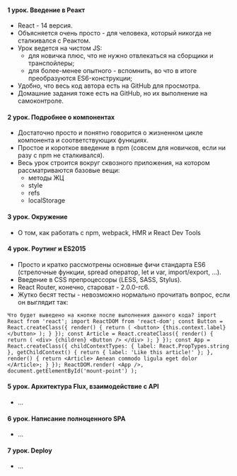 #### 1 урок. Введение в Реакт

* React - 14 версия.
* Объясняется очень просто - для человека, который никогда не сталкивался с Реактом.
* Урок ведется на чистом JS:
    * для новичка плюс, что не нужно отвлекаться на сборщики и транспойлеры;
    * для более-менее опытного - вспомнить, во что в итоге преобразуются ES6-конструкции;
* Удобно, что весь код автора есть на GitHub для просмотра.
* Домашние задания тоже есть на GitHub, но их выполнение на самоконтроле.

#### 2 урок. Подробнее о компонентах

* Достаточно просто и понятно говорится о жизненном цикле компонента и соответствующих функциях.
* Простое и короткое введение в npm (совсем для новичков, если ни разу с npm не сталкивался).
* Весь урок строится вокруг сквозного приложения, на котором рассматриваются базовые вещи:
    * методы ЖЦ
    * style
    * refs
    * localStorage

#### 3 урок. Окружение

* О том, как работать с npm, webpack, HMR и React Dev Tools

#### 4 урок. Роутинг и ES2015

* Просто и кратко рассмотрены основные фичи стандарта ES6 (стрелочные функции, spread оператор, let и var, import/export, ...).
* Введение в CSS препроцессоры (LESS, SASS, Stylus).
* React Router, конечно, староват - 2.0.0-rc6.
* Жутко бесят тесты - невозможно нормально прочитать вопрос, если он выглядит так:
```
Что будет выведено на кнопке после выполнения данного кода? import React from 'react'; import ReactDOM from 'react-dom'; const Button = React.createClass({ render() { return ( <button> {this.context.label} </button> ); } }); const Article = React.createClass({ render() { return ( <div> {children} <Button /> </div> ); } }); const App = React.createClass({ childContextTypes: { label: React.PropTypes.string }, getChildContext() { return { label: 'Like this article!' }; }, render() { return <Article> Aenean commodo ligula eget dolor </Article>; } }); ReactDOM.render( <App />, document.getElementById('mount-point') );
```

#### 5 урок. Архитектура Flux, взаимодействие с API

* ...

#### 6 урок. Написание полноценного SPA

* ...

#### 7 урок. Deploy

* ...
